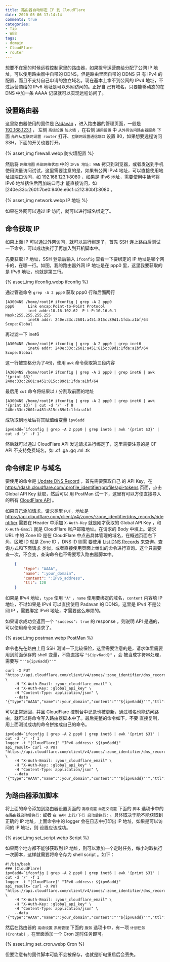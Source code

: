 ```yaml
---
title: 路由器自动绑定 IP 到 CloudFlare
date: 2020-05-06 17:14:14
comments: true
categories:
- Tip
- WEB
tags:
- domain
- CloudFlare
- router
---
```


想要不在家的时候远程控制家里的路由器，如果拨号运营商给分配了公网 IP 地址，可以使用路由器中自带的 DDNS，但是路由里面自带的 DDNS 只
有 IPv4 的配置，而且不支持自己申请的独立域名。现在基本上拿不到公网的 IPv4 地址，不过运营商给的 IPv6 地址是可以外网访问的。正好自
己有域名，只要能够动态的在 DNS 中加一条 AAAA 记录就可以实现远程访问了。

<!--more-->

## 设置路由器
这里路由器使用的固件是 [Padavan](https://opt.cn2qq.com/padavan/) ，进入路由器的管理页面，一般是 [192.168.123.1](http://192.168.123.1) ，
左侧 `高级设置` `防火墙` ，在右侧 `通用设置` 中 `从外网访问路由器服务` 下面 `允许从互联网设置 router` 打开、`互联网设置通信端口` 
设置 80，如果想要远程访问 SSH，下面的开关也要打开。

{% asset_img firewall.webp 防火墙配置 %}

然后将 `网络地图` `外部网络状态` 中的 `IPv6 地址: WAN` 拷贝到浏览器，或者发送到手机使用流量访问试试，这里需要注意的是，如果有公网
 IPv4 地址，可以直接使用地址加端口访问，如 192.168.123.1:8080 ，如果是 IPv6 地址，需要使用中括号将 IPv6 地址括住后再加端口号才
能直接访问，如 [240e:33c:2601:7be0:940e:e6cf:c212:80bf]:8080 。

{% asset_img network.webp IP 地址 %}

如果在外网可以通过 IP 访问，就可以进行域名绑定了。

## 命令获取 IP
如果上面 IP 可以通过外网访问，就可以进行绑定了，首先 SSH 连上路由后测试一下命令，可以成功执行了再加入到开机脚本中。

先要获取 IP 地址，SSH 登录后输入 `ifconfig` 查看一下要绑定的 IP 地址是哪个网卡的，在哪一行。如图，我的路由器外网 IP 地址是在 ppp0 
里，这里我要获取的是 IPv6 地址，也就是第三行。

{% asset_img ifconfig.webp ifconfig %}

通过管道命令 `grep -A 2 ppp0` 获取 ppp0 行和后面两行

```shell script
[A3004NS /home/root]# ifconfig | grep -A 2 ppp0
ppp0      Link encap:Point-to-Point Protocol
          inet addr:10.16.102.62  P-t-P:10.16.0.1  Mask:255.255.255.255
          inet6 addr: 240e:33c:2601:a451:815c:89d1:1fda:a1bf/64 Scope:Global
```

再过滤一下 inet6

```shell script
[A3004NS /home/root]# ifconfig | grep -A 2 ppp0 | grep inet6
          inet6 addr: 240e:33c:2601:a451:815c:89d1:1fda:a1bf/64 Scope:Global
```

这一行被空格分为了4份，使用 `awk` 命令获取第三段内容

```shell script
[A3004NS /home/root]# ifconfig | grep -A 2 ppp0 | grep inet6 | awk '{print $3}'
240e:33c:2601:a451:815c:89d1:1fda:a1bf/64
```

最后用 `cut` 命令将结果以 / 分割取前面的地址

```shell script
[A3004NS /home/root]# ifconfig | grep -A 2 ppp0 | grep inet6 | awk '{print $3}' | cut -d '/' -f 0
240e:33c:2601:a451:815c:89d1:1fda:a1bf
```

成功取到地址后将其赋值给变量 `ipv6add`

```shell script
ipv6add=`ifconfig | grep -A 2 ppp0 | grep inet6 | awk '{print $3}' | cut -d '/' -f 1`
```

然后就可以通过 CloudFlare API 发送请求进行绑定了，这里需要注意的是 CF API 不支持免费域名，如 .cf .ga .gq .ml .tk

## 命令绑定 IP 与域名

要使用的命令是 [Update DNS Record](https://api.cloudflare.com/#dns-records-for-a-zone-update-dns-record) ，首先需要获取自己
的 API Key，在 https://dash.cloudflare.com/:profile_identifier/profile/api-tokens 页面，点击 Global API Key 获取，然后可以
用 PostMan 试一下，这里有可以方便直接导入的所有 
[CloudFlare API](https://documenter.getpostman.com/view/10394726/SzYbxHEm?version=latest) 。


如果自己添加请求，请求类型 `PUT`，地址是 https://api.cloudflare.com/client/v4/zones/:zone_identifier/dns_records/:identifier
需要在 Header 中添加 `X-Auth-Key` 就是刚才获取的 Global API Key ，和 `X-Auth-Email` 就是 CloudFlare 账户邮箱地址。在请求的 
Body 中填上。请求 URL 中的 Zone ID 是在 CloudFlare 中点击具体管理的域名，在概述页面右下角，区域 ID 就是 Zone ID ，DNS ID 则需
要使用 [List DNS Records](https://api.cloudflare.com/#dns-records-for-a-zone-list-dns-records) 来查询。查询方式和下面请求
类似，或者直接使用页面上给出的命令进行查询。这个只需要查一次，不会变，查询命令也不需要写入路由器脚本中。

```json
    {
        "type": "AAAA",
        "name": ":your_domain",
        "content": ":IPv6_address",
        "ttl": 120
    }
```

如果是 IPv4 地址，`type` 使用 `"A"` ，`name` 使用要绑定的域名，`content` 内容填 IP 地址，不过如果是 IPv4 可以直接使用 Padavan 
的 DDNS，这里是 IPv4 不是公网 IP ，需要绑定 IPv6 地址，才需要这么麻烦的。

如果请求成功会返回一个 `"success": true` 的 response ，则说明 API 是通的，可以使用命令来请求了。

{% asset_img postman.webp PostMan %}

命令也先在路由上用 SSH 测试一下比较保险，这里需要注意的是，请求体里需要用到前面保存的 shell 变量，不能直接写 `"${ipv6add}"` ，会
被当成字符串处理，需要写 `"'"${ipv6add}"'"`

```shell script
curl -X PUT "https://api.cloudflare.com/client/v4/zones/:zone_identifier/dns_records/:identifier" \
    -H "X-Auth-Email: :your_cloudflare_email" \
    -H "X-Auth-Key: :global_api_key" \
    -H "Content-Type: application/json" \
    --data '{"type":"AAAA","name":":your_domain","content":"'"${ipv6add}"'","ttl":120,"proxied":false}'
```

可以正常返回，并且 CloudFlare 控制台中记录也被更新，通过域名也能访问路由，就可以将命令写入路由器脚本中了。最后完整的命令如下，不要
直接复制，用上面测试成功的命令拼接成自己的命令。

```shell script
ipv6add=`ifconfig | grep -A 2 ppp0 | grep inet6 | awk '{print $3}' | cut -d '/' -f 1`
logger -t "[CloudFlare]" "IPv6 address: ${ipv6add}"
api_result=`curl -X PUT "https://api.cloudflare.com/client/v4/zones/:zone_identifier/dns_records/:identifier" \
    -H "X-Auth-Email: :your_cloudflare_email" \
    -H "X-Auth-Key: :global_api_key" \
    -H "Content-Type: application/json" \
    --data '{"type":"AAAA","name":":your_domain","content":"'"${ipv6add}"'","ttl":120,"proxied":false}'`
```

## 为路由器添加脚本
将上面的命令添加到路由器设置页面的 `高级设置` `自定义设置` 下面的 `脚本` 选项卡中的 `在路由器启动后执行:` 或者 `在 WAN 上行/下行
启动后执行:` 。具体取决于能不能获取到正确的 IP 地址，上面命令中的 logger 会在日志中打印出 IP 地址，如果是可以访问的 IP 地址，则
设置应该成功。

{% asset_img set_script.webp Script %}

如果两个地方都不能够获取到 IP 地址，则可以添加一个定时任务，每小时取执行一次脚本，这样就需要将命令存为 shell script 。如下：

```shell script
#!/bin/bash
### [CloudFlare]
ipv6add=`ifconfig | grep -A 2 ppp0 | grep inet6 | awk '{print $3}' | cut -d '/' -f 1`
logger -t "[CloudFlare]" "IPv6 address: ${ipv6add}"
api_result=`curl -X PUT "https://api.cloudflare.com/client/v4/zones/:zone_identifier/dns_records/:identifier" \
    -H "X-Auth-Email: :your_cloudflare_email" \
    -H "X-Auth-Key: :global_api_key" \
    -H "Content-Type: application/json" \
    --data '{"type":"AAAA","name":":your_domain","content":"'"${ipv6add}"'","ttl":120,"proxied":false}'`
```

然后在路由器的 `高级设置` `系统管理` 下面的 `服务` 选项卡中，有一项 `计划任务 (Crontab)` ，在里面添加一个 Cron 定时任务即可。

{% asset_img set_cron.webp Cron %}

但要注意有的固件脚本可能不会被保存，也就是断电重启后会丢失。